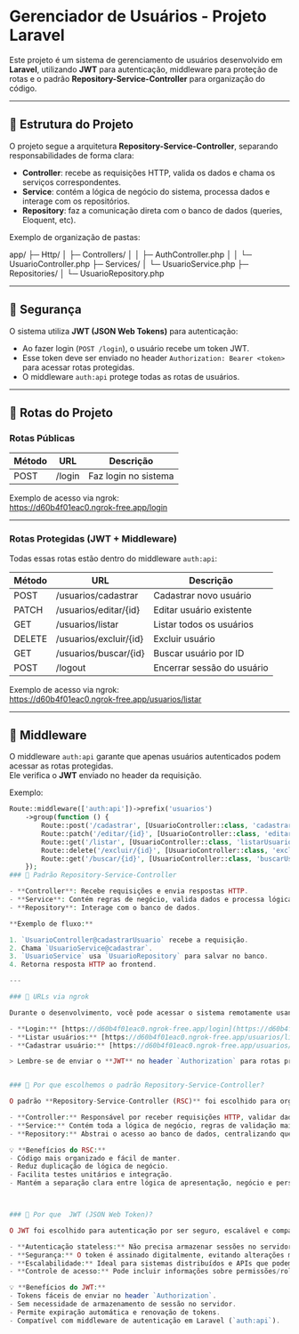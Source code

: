 # Gerenciador de Usuários - Projeto Laravel

Este projeto é um sistema de gerenciamento de usuários desenvolvido em **Laravel**, utilizando **JWT** para autenticação, middleware para proteção de rotas e o padrão **Repository-Service-Controller** para organização do código.

---

## 🔹 Estrutura do Projeto

O projeto segue a arquitetura **Repository-Service-Controller**, separando responsabilidades de forma clara:

- **Controller**: recebe as requisições HTTP, valida os dados e chama os serviços correspondentes.
- **Service**: contém a lógica de negócio do sistema, processa dados e interage com os repositórios.
- **Repository**: faz a comunicação direta com o banco de dados (queries, Eloquent, etc).

Exemplo de organização de pastas:

app/
├─ Http/
│ ├─ Controllers/
│ │ ├─ AuthController.php
│ │ └─ UsuarioController.php
├─ Services/
│ └─ UsuarioService.php
├─ Repositories/
│ └─ UsuarioRepository.php

---

## 🔹 Segurança

O sistema utiliza **JWT (JSON Web Tokens)** para autenticação:

- Ao fazer login (`POST /login`), o usuário recebe um token JWT.
- Esse token deve ser enviado no header `Authorization: Bearer <token>` para acessar rotas protegidas.
- O middleware `auth:api` protege todas as rotas de usuários.

---

## 🔹 Rotas do Projeto

### Rotas Públicas

| Método | URL                         | Descrição               |
|--------|----------------------------|------------------------|
| POST   | /login                     | Faz login no sistema   |

Exemplo de acesso via ngrok:  
https://d60b4f01eac0.ngrok-free.app/login


---

### Rotas Protegidas (JWT + Middleware)

Todas essas rotas estão dentro do middleware `auth:api`:

| Método  | URL                          | Descrição                    |
|---------|-----------------------------|-------------------------------|
| POST    | /usuarios/cadastrar          | Cadastrar novo usuário       |
| PATCH   | /usuarios/editar/{id}        | Editar usuário existente     |
| GET     | /usuarios/listar             | Listar todos os usuários     |
| DELETE  | /usuarios/excluir/{id}       | Excluir usuário             |
| GET     | /usuarios/buscar/{id}        | Buscar usuário por ID       |
| POST    | /logout                      | Encerrar sessão do usuário  |

Exemplo de acesso via ngrok:  
https://d60b4f01eac0.ngrok-free.app/usuarios/listar


---

## 🔹 Middleware

O middleware `auth:api` garante que apenas usuários autenticados podem acessar as rotas protegidas.  
Ele verifica o **JWT** enviado no header da requisição.

Exemplo:

```php
Route::middleware(['auth:api'])->prefix('usuarios')
    ->group(function () {
        Route::post('/cadastrar', [UsuarioController::class, 'cadastrarUsuario']);
        Route::patch('/editar/{id}', [UsuarioController::class, 'editarUsuario']);
        Route::get('/listar', [UsuarioController::class, 'listarUsuarios']);
        Route::delete('/excluir/{id}', [UsuarioController::class, 'excluirUsuario']);
        Route::get('/buscar/{id}', [UsuarioController::class, 'buscarUsuario']);
    });
### 🔹 Padrão Repository-Service-Controller

- **Controller**: Recebe requisições e envia respostas HTTP.  
- **Service**: Contém regras de negócio, valida dados e processa lógica.  
- **Repository**: Interage com o banco de dados.  

**Exemplo de fluxo:**  

1. `UsuarioController@cadastrarUsuario` recebe a requisição.  
2. Chama `UsuarioService@cadastrar`.  
3. `UsuarioService` usa `UsuarioRepository` para salvar no banco.  
4. Retorna resposta HTTP ao frontend.  

---

### 🔹 URLs via ngrok

Durante o desenvolvimento, você pode acessar o sistema remotamente usando ngrok:

- **Login:** [https://d60b4f01eac0.ngrok-free.app/login](https://d60b4f01eac0.ngrok-free.app/login)  
- **Listar usuários:** [https://d60b4f01eac0.ngrok-free.app/usuarios/listar](https://d60b4f01eac0.ngrok-free.app/usuarios/listar)  
- **Cadastrar usuário:** [https://d60b4f01eac0.ngrok-free.app/usuarios/cadastrar](https://d60b4f01eac0.ngrok-free.app/usuarios/cadastrar)  

> Lembre-se de enviar o **JWT** no header `Authorization` para rotas protegidas.


### 🔹 Por que escolhemos o padrão Repository-Service-Controller?

O padrão **Repository-Service-Controller (RSC)** foi escolhido para organizar melhor o código, separar responsabilidades e facilitar a manutenção do sistema:

- **Controller:** Responsável por receber requisições HTTP, validar dados básicos e retornar respostas ao cliente. Mantém o código limpo, sem lógica de negócio complexa.  
- **Service:** Contém toda a lógica de negócio, regras de validação mais complexas e processamento de dados. Facilita testes unitários e reutilização da lógica em diferentes partes do sistema.  
- **Repository:** Abstrai o acesso ao banco de dados, centralizando queries e operações de persistência. Isso permite trocar facilmente o banco ou otimizar queries sem impactar a camada de serviço.

💡 **Benefícios do RSC:**
- Código mais organizado e fácil de manter.  
- Reduz duplicação de lógica de negócio.  
- Facilita testes unitários e integração.  
- Mantém a separação clara entre lógica de apresentação, negócio e persistência.



### 🔹 Por que  JWT (JSON Web Token)?

O JWT foi escolhido para autenticação por ser seguro, escalável e compatível com APIs RESTful:

- **Autenticação stateless:** Não precisa armazenar sessões no servidor; o token carrega as informações do usuário.  
- **Segurança:** O token é assinado digitalmente, evitando alterações maliciosas.  
- **Escalabilidade:** Ideal para sistemas distribuídos e APIs que podem ser consumidas por diferentes clientes (web, mobile, etc).  
- **Controle de acesso:** Pode incluir informações sobre permissões/roles dentro do payload, facilitando a autorização via middleware.

💡 **Benefícios do JWT:**
- Tokens fáceis de enviar no header `Authorization`.  
- Sem necessidade de armazenamento de sessão no servidor.  
- Permite expiração automática e renovação de tokens.  
- Compatível com middleware de autenticação em Laravel (`auth:api`).  
